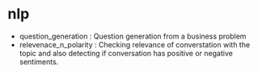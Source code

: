 # nlp

- question_generation : Question generation from a business problem
- relevenace_n_polarity : Checking relevance of converstation with the topic and also detecting if conversation has positive or negative sentiments.
